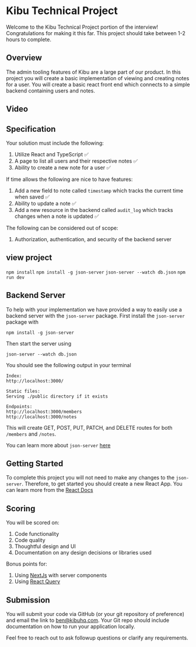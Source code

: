 # Kibu Technical Project

Welcome to the Kibu Technical Project portion of the interview! Congratulations for making it this far. This project should take between 1-2 hours to complete.

## Overview

The admin tooling features of Kibu are a large part of our product. In this project you will create a basic implementation of viewing and creating notes for a user. You will create a basic react front end which connects to a simple backend containing users and notes.

## Video

## Specification

Your solution must include the following:

1. Utilize React and TypeScript ✅
2. A page to list all users and their respective notes ✅
3. Ability to create a new note for a user ✅

If time allows the following are nice to have features:

1. Add a new field to note called `timestamp` which tracks the current time when saved ✅
2. Ability to update a note ✅
3. Add a new resource in the backend called `audit_log` which tracks changes when a note is updated ✅

The following can be considered out of scope:

1. Authorization, authentication, and security of the backend server

## view project
```npm install```
```npm install -g json-server```
```json-server --watch db.json```
```npm run dev```


## Backend Server

To help with your implementation we have provided a way to easily use a backend server with the `json-server` package. First install the `json-server` package with

```
npm install -g json-server
```

Then start the server using

```
json-server --watch db.json
```

You should see the following output in your terminal

```
Index:
http://localhost:3000/

Static files:
Serving ./public directory if it exists

Endpoints:
http://localhost:3000/members
http://localhost:3000/notes
```

This will create GET, POST, PUT, PATCH, and DELETE routes for both `/members` and `/notes`.

You can learn more about `json-server` [here](https://www.npmjs.com/package/json-server/v/0.16.1)

## Getting Started

To complete this project you will not need to make any changes to the `json-server`. Therefore, to get started you should create a new React App. You can learn more from the [React Docs](https://react.dev/learn/start-a-new-react-project)

## Scoring

You will be scored on:

1. Code functionality
2. Code quality
3. Thoughtful design and UI
4. Documentation on any design decisions or libraries used

Bonus points for:

1. Using [NextJs](https://nextjs.org/docs) with server components
2. Using [React Query](https://tanstack.com/query/latest/docs/framework/react/overview)

## Submission

You will submit your code via GitHub (or your git repository of preference) and email the link to [ben@kibuhq.com](mailto:ben@kibuhq.com). Your Git repo should include documentation on how to run your application locally.

Feel free to reach out to ask followup questions or clarify any requirements.
